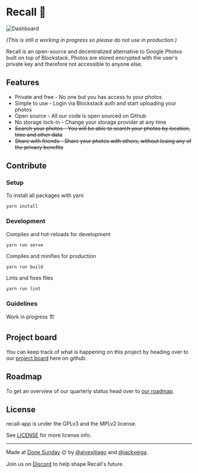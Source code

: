 # Recall 📸

![Dashboard](https://user-images.githubusercontent.com/407470/47449532-c7c0f280-d7ba-11e8-933e-09ece8ee0942.png)

*(This is still a working in progress so please do not use in production.)*

Recall is an open-source and decentralized alternative to Google Photos built on top of Blockstack. Photos are stored encrypted with the user's private key and therefore not accessible to anyone else.

## Features

- Private and free - No one but you has access to your photos
- Simple to use - Login via Blockstack auth and start uploading your photos
- Open source - All our code is open sourced on Github
- No storage lock-in -  Change your storage provider at any time
- ~~Search your photos - You will be able to search your photos by location, time and other data~~
- ~~Share with friends - Share your photos with others, without losing any of the privacy benefits~~

## Contribute

### Setup

To install all packages with yarn

`yarn install`

### Development

Compiles and hot-reloads for development

`yarn run serve`

Compiles and minifies for production

`yarn run build`

Lints and fixes files

`yarn run lint`

### Guidelines

Work in progress 🏗

## Project board

You can keep track of what is happening on this project by heading over to our [project board](https://github.com/orgs/recall-photos/projects/1) here on github.

## Roadmap

To get an overview of our quarterly status head over to [our roadmap](https://www.notion.so/donesunday/77d1873c848c4e7c9f4ea8e22e76d882?v=e9b345dc2c104071ad61a74b7ada3322).

## License

recall-app is under the GPLv3 and the MPLv2 license.

See [LICENSE](https://github.com/recall-photos/recall-app/blob/master/LICENSE) for more license info.

---

Made at [Done Sunday](http://donesunday.com/) 🌞 by [@alvesjtiago](https://twitter.com/alvesjtiago) and [@jackveiga](https://twitter.com/jackveiga).

Join us on [Discord](https://discord.gg/JpCBs2X) to help shape Recall's future.
